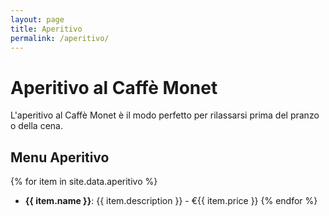 ```yaml
---
layout: page
title: Aperitivo
permalink: /aperitivo/
---
```


# Aperitivo al Caffè Monet

L'aperitivo al Caffè Monet è il modo perfetto per rilassarsi prima del pranzo o della cena.

## Menu Aperitivo

{% for item in site.data.aperitivo %}
- **{{ item.name }}**: {{ item.description }} - €{{ item.price }}
{% endfor %}